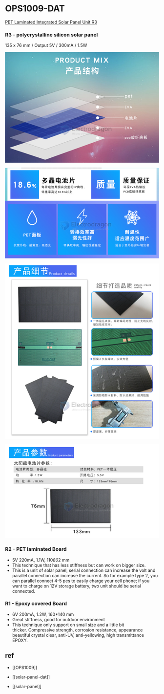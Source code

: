 
# OPS1009-DAT 




[PET Laminated Integrated Solar Panel Unit R3](https://www.electrodragon.com/product/solar-panel-unit/)


### R3 - polycrystalline silicon solar panel

135 x 76 mm / Output 5V / 300mA / 1.5W

![](2024-01-16-18-29-03.png)

![](2024-01-16-18-29-24.png)

![](2024-01-16-18-29-43.png)

![](2024-01-16-18-30-00.png)

### R2 - PET laminated Board

- 5V 220mA, 1.1W, 110*80*2 mm
- This technique that has less stiffness but can work on bigger size.
- This is a unit of solar panel, serial connection can increase the volt and parallel connection can increase the current. So for example type 2, you can parallel connect 4-5 pcs to easily charge your cell phone; if you want to charge on 12V storage battery, two unit should be serial connected. 


### R1 - Epoxy covered Board

- 6V 200mA, 1.2W, 160*140 mm
- Great stiffness, good for outdoor environment
- This technique only support on small size and a little bit thicker. Compressive strength, corrosion resistance, appearance beautiful crystal clear, anti-UV, anti-yellowing, high transmittance EPOXY.


## ref 

- [[OPS1009]]
  
- [[solar-panel-dat]]

- [[solar-panel]]